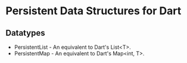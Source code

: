 # Persistent Data Structures for Dart

## Datatypes

- PersistentList - An equivalent to Dart's List\<T\>.
- PersistentMap - An equivalent to Dart's Map\<int, T\>.
